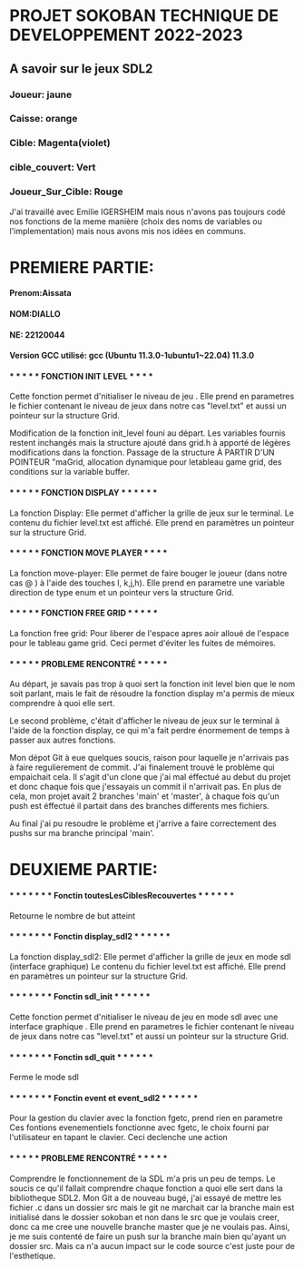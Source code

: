 
# PROJET SOKOBAN TECHNIQUE DE DEVELOPPEMENT 2022-2023

## A savoir sur le jeux SDL2
### Joueur: jaune
### Caisse: orange
### Cible: Magenta(violet)
### cible_couvert: Vert
### Joueur_Sur_Cible: Rouge

J'ai travaillé avec Emilie IGERSHEIM mais nous n'avons pas toujours codé nos fonctions de la meme manière (choix des noms de variables ou l'implementation) mais nous avons mis nos idées en communs.

# PREMIERE PARTIE:

#### Prenom:Aissata 

#### NOM:DIALLO

#### NE: 22120044

####  Version GCC utilisé: gcc (Ubuntu 11.3.0-1ubuntu1~22.04) 11.3.0


#### 	   * * * * *  FONCTION INIT LEVEL  * * * * 

Cette fonction permet d'nitialiser le niveau de jeu . Elle prend en parametres le fichier contenant le niveau de jeux dans notre cas "level.txt" et aussi un pointeur sur la structure Grid.

Modification de la fonction init_level founi au départ. Les variables fournis restent inchangés mais la structure ajouté dans grid.h à apporté de légères modifications dans la fonction. Passage de la structure À PARTIR D'UN POINTEUR "maGrid, allocation dynamique pour letableau game grid, des conditions sur la variable buffer.


####	   * * * * * FONCTION DISPLAY  * * * * * * 

La fonction Display: Elle permet d'afficher la grille de jeux sur le terminal.
Le contenu du fichier level.txt est affiché. Elle prend en paramètres un pointeur sur la structure Grid.

####  	   * * * * *  FONCTION MOVE PLAYER * * * * 

La fonction move-player: Elle permet de faire bouger le joueur (dans notre cas @ ) à l'aide des touches l, k,j,h). Elle prend en parametre une variable direction de type enum et un pointeur vers la structure Grid.
 
####       * * * * * FONCTION FREE GRID * * * * * 

La fonction free grid: Pour liberer de l'espace apres aoir alloué de l'espace pour le tableau game grid. Ceci permet d'éviter les fuites de mémoires.


####       * * * * * PROBLEME RENCONTRÉ  * * * * *

Au départ, je savais pas trop à quoi sert la fonction init level bien que le nom soit parlant, mais le fait de résoudre la fonction display m'a permis de mieux comprendre à quoi elle sert. 

Le second problème, c'était d'afficher le niveau de jeux sur le terminal à l'aide de la fonction display, ce qui m'a fait perdre énormement de temps à passer aux autres fonctions.

Mon dépot Git à eue quelques soucis, raison pour laquelle je n'arrivais pas à faire regulierement de commit. J'ai finalement trouvé le problème qui empaichait cela. Il s'agit d'un clone que j'ai mal éffectué au debut du projet et donc chaque fois que j'essayais un commit il n'arrivait pas. En plus de cela, mon projet avait 2 branches 'main' et 'master', à chaque fois qu'un push est éffectué il partait dans des branches differents mes fichiers. 

Au final j'ai pu resoudre le problème et j'arrive a faire correctement des pushs sur ma branche principal 'main'.




# DEUXIEME PARTIE:


####         * * * * * * * Fonctin toutesLesCiblesRecouvertes * * * * * *
Retourne le nombre de but atteint 

####         * * * * * * * Fonctin display_sdl2 * * * * * *

La fonction display_sdl2: Elle permet d'afficher la grille de jeux en mode sdl (interface graphique)
Le contenu du fichier level.txt est affiché. Elle prend en paramètres un pointeur sur la structure Grid.

####         * * * * * * * Fonctin sdl_init * * * * * *

Cette fonction permet d'nitialiser le niveau de jeu en mode sdl avec une interface graphique . Elle prend en parametres le fichier contenant le niveau de jeux dans notre cas "level.txt" et aussi un pointeur sur la structure Grid.

####         * * * * * * * Fonctin sdl_quit * * * * * *

Ferme le mode sdl

####         * * * * * * * Fonctin event et event_sdl2  * * * * * *
Pour la gestion du clavier avec la fonction fgetc, prend rien en parametre
Ces fontions evenementiels fonctionne avec fgetc, le choix fourni par l'utilisateur en tapant le clavier. Ceci declenche une action 


####       * * * * * PROBLEME RENCONTRÉ  * * * * *

Comprendre le fonctionnement de la SDL m'a pris un peu de temps. Le soucis ce qu'il fallait comprendre chaque fonction a quoi elle sert dans la bibliotheque SDL2.
Mon Git a de nouveau bugé, j'ai essayé de mettre les fichier .c dans un dossier src mais le git ne marchait car la branche main est initialisé dans le dossier sokoban et non dans le src que je voulais creer, donc ca me cree une nouvelle branche master que je ne voulais pas. Ainsi, je me suis contenté de faire un push sur la branche main bien qu'ayant un dossier src. Mais ca n'a aucun impact sur le code source c'est juste pour de l'esthetique.






